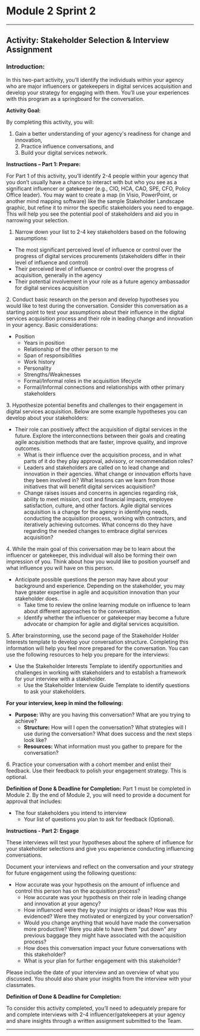 # Module 2 Sprint 2

---
## Activity: Stakeholder Selection & Interview Assignment 

### **Introduction:** 

In this two-part activity, you’ll identify the individuals within your agency who are major influencers or gatekeepers in digital services acquisition and develop your strategy for engaging with them. You’ll use your experiences with this program as a springboard for the conversation.

**Activity Goal:** 

By completing this activity, you will: 

1. Gain a better understanding of your agency's readiness for change and innovation,  
   2. Practice influence conversations, and  
   3. Build your digital services network.

**Instructions – Part 1: Prepare:**

For Part 1 of this activity, you’ll identify 2-4 people within your agency that you don’t usually have a chance to interact with but who you see as a significant influencer or gatekeeper (e.g., CIO, HCA, CAO, SPE, CFO, Policy Office leader). You may want to create a map (in Visio, PowerPoint, or another mind mapping software) like the sample Stakeholder Landscape graphic, but refine it to mirror the specific stakeholders you need to engage.  This will help you see the potential pool of stakeholders and aid you in narrowing your selection.

1. Narrow down your list to 2-4 key stakeholders based on the following assumptions:  
* The most significant perceived level of influence or control over the progress of digital services procurements (stakeholders differ in their level of influence and control)  
* Their perceived level of influence or control over the progress of acquisition, generally in the agency  
* Their potential involvement in your role as a future agency ambassador for digital services acquisition 

2\. Conduct basic research on the person and develop hypotheses you would like to test during the conversation. Consider this conversation as a starting point to test your assumptions about their influence in the digital services acquisition process and their role in leading change and innovation in your agency. Basic considerations:

* Position   
  * Years in position  
  * Relationship of the other person to me  
  * Span of responsibilities  
  * Work history  
  * Personality  
  * Strengths/Weaknesses  
  *  Formal/Informal roles in the acquisition lifecycle  
  *  Formal/Informal connections and relationships with other primary stakeholders

3\. Hypothesize potential benefits and challenges to their engagement in digital services acquisition. Below are some example hypotheses you can develop about your stakeholders:

* Their role can positively affect the acquisition of digital services in the future. Explore the interconnections between their goals and creating agile acquisition methods that are faster, improve quality, and improve outcomes.  
  * What is their influence over the acquisition process, and in what parts of it do they play approval, advisory, or recommendation roles?  
  * Leaders and stakeholders are called on to lead change and innovation in their agencies. What change or innovation efforts have they been involved in? What lessons can we learn from those initiatives that will benefit digital services acquisition?  
  * Change raises issues and concerns in agencies regarding risk, ability to meet mission, cost and financial impacts, employee satisfaction, culture, and other factors. Agile digital services acquisition is a change for the agency in identifying needs, conducting the acquisition process, working with contractors, and iteratively achieving outcomes. What concerns do they have regarding the needed changes to embrace digital services acquisition?

4\. While the main goal of this conversation may be to learn about the influencer or gatekeeper, this individual will also be forming their own impression of you. Think about how you would like to position yourself and what influence you will have on this person.

* Anticipate possible questions the person may have about your background and experience. Depending on the stakeholder, you may have greater expertise in agile and acquisition innovation than your stakeholder does.  
  * Take time to review the online learning module on influence to learn about different approaches to the conversation.  
  * Identify whether the influencer or gatekeeper may become a future advocate or champion for agile and digital services acquisition.

5\. After brainstorming, use the second page of the Stakeholder Holder Interests template to develop your conversation structure. Completing this information will help you feel more prepared for the conversation. You can use the following resources to help you prepare for the interviews: 

* Use the Stakeholder Interests Template to identify opportunities and challenges in working with stakeholders and to establish a framework for your interview with a stakeholder.  
  * Use the Stakeholder Interview Guide Template to identify questions to ask your stakeholders.

**For your interview, keep in mind the following:**

* **Purpose:** Why are you having this conversation? What are you trying to achieve?  
  * **Structure:** How will I open the conversation? What strategies will I use during the conversation? What does success and the next steps look like?  
  * **Resources:** What information must you gather to prepare for the conversation?

6\. Practice your conversation with a cohort member and enlist their feedback. Use their feedback to polish your engagement strategy. This is optional.

**Definition of Done & Deadline for Completion:** Part 1 must be completed in Module 2\. By the end of Module 2, you will need to provide a document for approval that includes: 

* The four stakeholders you intend to interview  
  * Your list of questions you plan to ask for feedback (Optional).

**Instructions \- Part 2: Engage**

These interviews will test your hypotheses about the sphere of influence for your stakeholder selections and give you experience conducting influencing conversations.

Document your interviews and reflect on the conversation and your strategy for future engagement using the following questions:

* How accurate was your hypothesis on the amount of influence and control this person has on the acquisition process?   
  * How accurate was your hypothesis on their role in leading change and innovation at your agency?  
  * How influenced were they by your insights or ideas? How was this evidenced? Were they motivated or energized by your conversation?  
  * Would you change anything that would have made the conversation more productive? Were you able to have them "put down" any previous baggage they might have associated with the acquisition process?  
  * How does this conversation impact your future conversations with this stakeholder?  
  * What is your plan for further engagement with this stakeholder?

Please include the date of your interview and an overview of what you discussed. You should also share your insights from the interview with your classmates.   

**Definition of Done & Deadline for Completion:** 

To consider this activity completed, you’ll need to adequately prepare for and complete interviews with 2-4 influencer/gatekeepers at your agency and share insights through a written assignment submitted to the Team.

---
